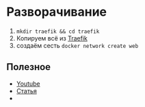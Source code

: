 # Разворачивание

1. `mkdir traefik && cd traefik`
2. Копируем всё из [Traefik](Traefik)
3. создаём сесть `docker network create web`


## Полезное
* [Youtube](https://www.youtube.com/watch?v=M2nc3VkSm2A)
* [Статья](https://blog.unixhost.pro/ru/2022/07/traefik-2-ustanovka-nastrojka-primery/)
* 
